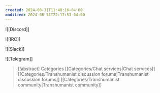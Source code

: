 ```yaml
---
created: 2024-08-31T11:48:16-04:00
modified: 2024-08-31T22:17:51-04:00
---
```

![[Discord]]

![[IRC]]

![[Slack]]

![[Telegram]]

> [!abstract] Categories
> [[Categories/Chat services|Chat services]] 
> [[Categories/Transhumanist discussion forums|Transhumanist discussion forums]] 
> [[Categories/Transhumanist community|Transhumanist community]]

